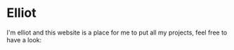 # Elliot
I'm elliot and this website is a place for me to put all my projects, feel free to have a look:
